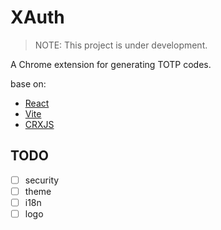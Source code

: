 # XAuth
> NOTE: This project is under development.

A Chrome extension for generating TOTP codes.

base on:
- [React](https://reactjs.org/)
- [Vite](https://vitejs.dev/)
- [CRXJS](https://crxjs.dev/vite-plugin)

## TODO
- [ ] security
- [ ] theme
- [ ] i18n
- [ ] logo